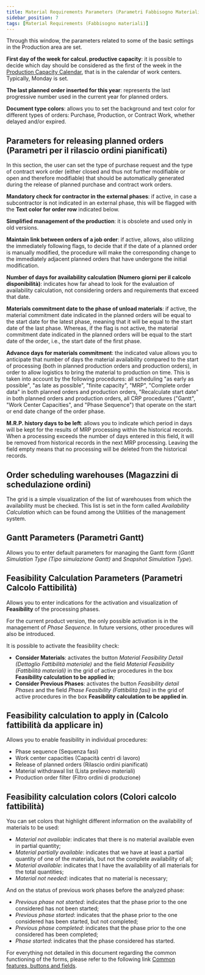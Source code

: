 ```yaml
---
title: Material Requirements Parameters (Parametri Fabbisogno Materiali)
sidebar_position: 7
tags: [Material Requirements (Fabbisogno materiali)]
---
```


Through this window, the parameters related to some of the basic settings in the Production area are set.

**First day of the week for calcul. productive capacity**: it is possible to decide which day should be considered as the first of the week in the [Production Capacity Calendar](/docs/configurations/tables/production/factory-calendar), that is in the calendar of work centers. Typically, Monday is set.

**The last planned order inserted for this year**: represents the last progressive number used in the current year for planned orders.

**Document type colors**: allows you to set the background and text color for different types of orders: Purchase, Production, or Contract Work, whether delayed and/or expired.

## Parameters for releasing planned orders (Parametri per il rilascio ordini pianificati)

In this section, the user can set the type of purchase request and the type of contract work order (either closed and thus not further modifiable or open and therefore modifiable) that should be automatically generated during the release of planned purchase and contract work orders.

**Mandatory check for contractor in the external phases**: if active, in case a subcontractor is not indicated in an external phase, this will be flagged with the **Text color for order row** indicated below.

**Simplified management of the production**: it is obsolete and used only in old versions.

**Maintain link between orders of a job order**: if active, allows, also utilizing the immediately following flags, to decide that if the date of a planned order is manually modified, the procedure will make the corresponding change to the immediately adjacent planned orders that have undergone the initial modification.

**Number of days for availability calculation (Numero giorni per il calcolo disponibilità)**: indicates how far ahead to look for the evaluation of availability calculation, not considering orders and requirements that exceed that date.

**Materials commitment date to the phase of unload materials**: if active, the material commitment date indicated in the planned orders will be equal to the start date for the latest phase, meaning that it will be equal to the start date of the last phase. Whereas, if the flag is not active, the material commitment date indicated in the planned orders will be equal to the start date of the order, i.e., the start date of the first phase.

**Advance days for materials commitment**: the indicated value allows you to anticipate that number of days the material availability compared to the start of processing (both in planned production orders and production orders), in order to allow logistics to bring the material to production on time. This is taken into account by the following procedures: all scheduling "as early as possible", "as late as possible", "finite capacity", "MRP", "Complete order data" in both planned orders and production orders, "Recalculate start date" in both planned orders and production orders, all CRP procedures ("Gantt", "Work Center Capacities", and "Phase Sequence") that operate on the start or end date change of the order phase.

**M.R.P. history days to be left**: allows you to indicate which period in days will be kept for the results of MRP processing within the historical records. When a processing exceeds the number of days entered in this field, it will be removed from historical records in the next MRP processing. Leaving the field empty means that no processing will be deleted from the historical records.

## Order scheduling warehouses (Magazzini di schedulazione ordini)

The grid is a simple visualization of the list of warehouses from which the availability must be checked. This list is set in the form called *Availability Calculation* which can be found among the Utilities of the management system.

## Gantt Parameters (Parametri Gantt)

Allows you to enter default parameters for managing the Gantt form (*Gantt Simulation Type (Tipo simulazione Gantt)* and *Snapshot Simulation Type*).

## Feasibility Calculation Parameters (Parametri Calcolo Fattibilità)

Allows you to enter indications for the activation and visualization of **Feasibility** of the processing phases.

For the current product version, the only possible activation is in the management of *Phase Sequence*. In future versions, other procedures will also be introduced.

It is possible to activate the feasibility check:

- **Consider Materials**: activates the button *Material Feasibility Detail (Dettaglio Fattibilità materiale)* and the field *Material Feasibility (Fattibilità materiali)* in the grid of active procedures in the box **Feasibility calculation to be applied in**;    
- **Consider Previous Phases**: activates the button *Feasibility detail Phases* and the field *Phase Feasibility (Fattibilità fasi)* in the grid of active procedures in the box **Feasibility calculation to be applied in**.      

## Feasibility calculation to apply in (Calcolo fattibilità da applicare in)

Allows you to enable feasibility in individual procedures:
- Phase sequence (Sequenza fasi)
- Work center capacities (Capacità centri di lavoro)
- Release of planned orders (Rilascio ordini pianificati)
- Material withdrawal list (Lista prelievo materiali)
- Production order filter (Filtro ordini di produzione)

## Feasibility calculation colors (Colori calcolo fattibilità)

You can set colors that highlight different information on the availability of materials to be used:   
- *Material not available*: indicates that there is no material available even in partial quantity;   
- *Material partially available*: indicates that we have at least a partial quantity of one of the materials, but not the complete availability of all;   
- *Material available*: indicates that I have the availability of all materials for the total quantities;   
- *Material not needed*: indicates that no material is necessary;   

And on the status of previous work phases before the analyzed phase:   
- *Previous phase not started*: indicates that the phase prior to the one considered has not been started;   
- *Previous phase started*: indicates that the phase prior to the one considered has been started, but not completed;   
- *Previous phase completed*: indicates that the phase prior to the one considered has been completed;   
- *Phase started*: indicates that the phase considered has started.   

For everything not detailed in this document regarding the common functioning of the forms, please refer to the following link [Common features, buttons and fields](/docs/guide/common).